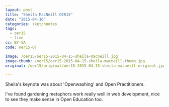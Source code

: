 ```yaml
---
layout: post
title: "Sheila MacNeill OER15"
date: "2015-04-16"
categories: sketchnotes
tags:
  - oer15
  - live
cc: BY-SA
code: oer15-07

image: /oer15/oer15-2015-04-15-sheila-macneill.jpg
image-thumb: /oer15/oer15-2015-04-15-sheila-macneill-thumb.jpg
original: /oer15/original/oer15-2015-04-15-sheila-macneill-original.jpg

---
```


Sheila's keynote was about 'Openwashing' and Open Practitioners.

I've found gardening metaphors work really well in web development, nice to see they make sense in Open Education too.
